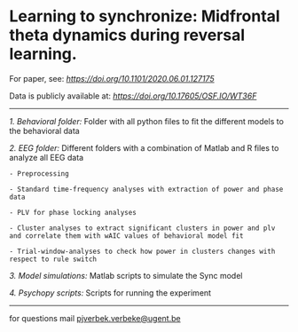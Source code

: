 # Learning to synchronize: Midfrontal theta dynamics during reversal learning.

For paper, see: *https://doi.org/10.1101/2020.06.01.127175*

Data is publicly available at: *https://doi.org/10.17605/OSF.IO/WT36F*
___
*1. Behavioral folder:* Folder with all python files to fit the different models to the behavioral data
  
*2. EEG folder:* Different folders with a combination of Matlab and R files to analyze all EEG data

    - Preprocessing

    - Standard time-frequency analyses with extraction of power and phase data

    - PLV for phase locking analyses

    - Cluster analyses to extract significant clusters in power and plv and correlate them with wAIC values of behavioral model fit

    - Trial-window-analyses to check how power in clusters changes with respect to rule switch
  
*3. Model simulations:* Matlab scripts to simulate the Sync model
  
*4. Psychopy scripts:* Scripts for running the experiment
___
for questions mail pjverbek.verbeke@ugent.be 

